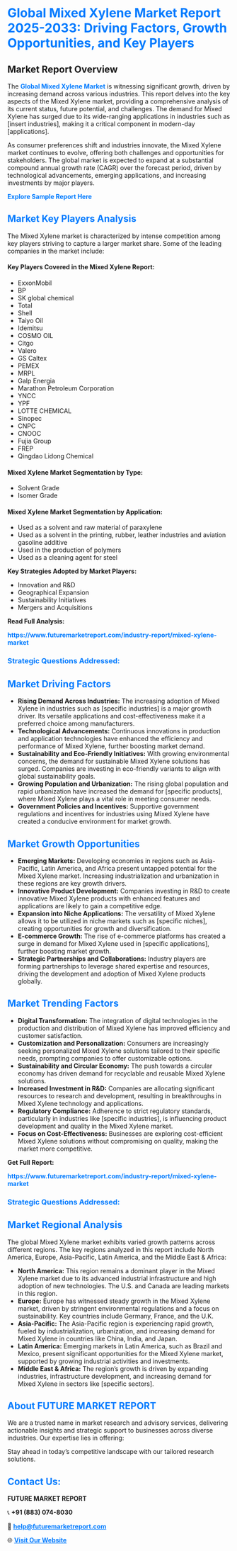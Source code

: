 <h1 style="color: #007BFF;">Global Mixed Xylene Market Report 2025-2033: Driving Factors, Growth Opportunities, and Key Players</h1>

<section id="overview">
<h2>Market Report Overview</h2>
<p>The <a href="https://www.futuremarketreport.com/industry-report/mixed-xylene-market" style="color: #007BFF; text-decoration: none;"><strong>Global Mixed Xylene Market</strong></a> is witnessing significant growth, driven by increasing demand across various industries. This report delves into the key aspects of the Mixed Xylene market, providing a comprehensive analysis of its current status, future potential, and challenges. The demand for Mixed Xylene has surged due to its wide-ranging applications in industries such as [insert industries], making it a critical component in modern-day [applications].</p>
<p>As consumer preferences shift and industries innovate, the Mixed Xylene market continues to evolve, offering both challenges and opportunities for stakeholders. The global market is expected to expand at a substantial compound annual growth rate (CAGR) over the forecast period, driven by technological advancements, emerging applications, and increasing investments by major players.</p>
</section>

<section id="overview">
<p><a href="https://www.futuremarketreport.com/request-sample/reportId=30211" style="color: #007BFF; text-decoration: none;"><strong>Explore Sample Report Here</strong></a></p>
</section>

<section id="key-players">
<h2 style="color: #007BFF;">Market Key Players Analysis</h2>
<p>The Mixed Xylene market is characterized by intense competition among key players striving to capture a larger market share. Some of the leading companies in the market include:</p>
<h4>Key Players Covered in the Mixed Xylene Report:</h4>
<ul><li>ExxonMobil</li><li>BP</li><li>SK global chemical</li><li>Total</li><li>Shell</li><li>Taiyo Oil</li><li>Idemitsu</li><li>COSMO OIL</li><li>Citgo</li><li>Valero</li><li>GS Caltex</li><li>PEMEX</li><li>MRPL</li><li>Galp Energia</li><li>Marathon Petroleum Corporation</li><li>YNCC</li><li>YPF</li><li>LOTTE CHEMICAL</li><li>Sinopec</li><li>CNPC</li><li>CNOOC</li><li>Fujia Group</li><li>FREP</li><li>Qingdao Lidong Chemical</li></ul>
<h4>Mixed Xylene Market Segmentation by Type:</h4>
<ul><li>Solvent Grade</li><li>Isomer Grade</li></ul>

<h4>Mixed Xylene Market Segmentation by Application:</h4>
<ul><li>Used as a solvent and raw material of paraxylene</li><li>Used as a solvent in the printing, rubber, leather industries and aviation gasoline additive</li><li>Used in the production of polymers</li><li>Used as a cleaning agent for steel</li></ul>
<p><strong>Key Strategies Adopted by Market Players:</strong></p>
<ul>
<li>Innovation and R&D</li>
<li>Geographical Expansion</li>
<li>Sustainability Initiatives</li>
<li>Mergers and Acquisitions</li>
</ul>
</section>

<section>
<p><strong>Read Full Analysis: </strong></p><a href="https://www.futuremarketreport.com/industry-report/mixed-xylene-market" style="color: #007BFF; text-decoration: none;"><strong>https://www.futuremarketreport.com/industry-report/mixed-xylene-market</strong></a>
<h3 style="color: #007BFF;">Strategic Questions Addressed:</h3>
</section>

<section id="driving-factors">
<h2 style="color: #007BFF;">Market Driving Factors</h2>
<ul>
<li><strong>Rising Demand Across Industries:</strong> The increasing adoption of Mixed Xylene in industries such as [specific industries] is a major growth driver. Its versatile applications and cost-effectiveness make it a preferred choice among manufacturers.</li>
<li><strong>Technological Advancements:</strong> Continuous innovations in production and application technologies have enhanced the efficiency and performance of Mixed Xylene, further boosting market demand.</li>
<li><strong>Sustainability and Eco-Friendly Initiatives:</strong> With growing environmental concerns, the demand for sustainable Mixed Xylene solutions has surged. Companies are investing in eco-friendly variants to align with global sustainability goals.</li>
<li><strong>Growing Population and Urbanization:</strong> The rising global population and rapid urbanization have increased the demand for [specific products], where Mixed Xylene plays a vital role in meeting consumer needs.</li>
<li><strong>Government Policies and Incentives:</strong> Supportive government regulations and incentives for industries using Mixed Xylene have created a conducive environment for market growth.</li>
</ul>
</section>

<section id="growth-opportunities">
<h2 style="color: #007BFF;">Market Growth Opportunities</h2>
<ul>
<li><strong>Emerging Markets:</strong> Developing economies in regions such as Asia-Pacific, Latin America, and Africa present untapped potential for the Mixed Xylene market. Increasing industrialization and urbanization in these regions are key growth drivers.</li>
<li><strong>Innovative Product Development:</strong> Companies investing in R&D to create innovative Mixed Xylene products with enhanced features and applications are likely to gain a competitive edge.</li>
<li><strong>Expansion into Niche Applications:</strong> The versatility of Mixed Xylene allows it to be utilized in niche markets such as [specific niches], creating opportunities for growth and diversification.</li>
<li><strong>E-commerce Growth:</strong> The rise of e-commerce platforms has created a surge in demand for Mixed Xylene used in [specific applications], further boosting market growth.</li>
<li><strong>Strategic Partnerships and Collaborations:</strong> Industry players are forming partnerships to leverage shared expertise and resources, driving the development and adoption of Mixed Xylene products globally.</li>
</ul>
</section>

<section id="trending-factors">
<h2 style="color: #007BFF;">Market Trending Factors</h2>
<ul>
<li><strong>Digital Transformation:</strong> The integration of digital technologies in the production and distribution of Mixed Xylene has improved efficiency and customer satisfaction.</li>
<li><strong>Customization and Personalization:</strong> Consumers are increasingly seeking personalized Mixed Xylene solutions tailored to their specific needs, prompting companies to offer customizable options.</li>
<li><strong>Sustainability and Circular Economy:</strong> The push towards a circular economy has driven demand for recyclable and reusable Mixed Xylene solutions.</li>
<li><strong>Increased Investment in R&D:</strong> Companies are allocating significant resources to research and development, resulting in breakthroughs in Mixed Xylene technology and applications.</li>
<li><strong>Regulatory Compliance:</strong> Adherence to strict regulatory standards, particularly in industries like [specific industries], is influencing product development and quality in the Mixed Xylene market.</li>
<li><strong>Focus on Cost-Effectiveness:</strong> Businesses are exploring cost-efficient Mixed Xylene solutions without compromising on quality, making the market more competitive.</li>
</ul>
</section>

<section>
<p><strong>Get Full Report: </strong></p><a href="https://www.futuremarketreport.com/industry-report/mixed-xylene-market" style="color: #007BFF; text-decoration: none;"><strong>https://www.futuremarketreport.com/industry-report/mixed-xylene-market</strong></a>
<h3 style="color: #007BFF;">Strategic Questions Addressed:</h3>
</section>


<section id="regional-analysis">
<h2 style="color: #007BFF;">Market Regional Analysis</h2>
<p>The global Mixed Xylene market exhibits varied growth patterns across different regions. The key regions analyzed in this report include North America, Europe, Asia-Pacific, Latin America, and the Middle East & Africa:</p>
<ul>
<li><strong>North America:</strong> This region remains a dominant player in the Mixed Xylene market due to its advanced industrial infrastructure and high adoption of new technologies. The U.S. and Canada are leading markets in this region.</li>
<li><strong>Europe:</strong> Europe has witnessed steady growth in the Mixed Xylene market, driven by stringent environmental regulations and a focus on sustainability. Key countries include Germany, France, and the U.K.</li>
<li><strong>Asia-Pacific:</strong> The Asia-Pacific region is experiencing rapid growth, fueled by industrialization, urbanization, and increasing demand for Mixed Xylene in countries like China, India, and Japan.</li>
<li><strong>Latin America:</strong> Emerging markets in Latin America, such as Brazil and Mexico, present significant opportunities for the Mixed Xylene market, supported by growing industrial activities and investments.</li>
<li><strong>Middle East & Africa:</strong> The region’s growth is driven by expanding industries, infrastructure development, and increasing demand for Mixed Xylene in sectors like [specific sectors].</li>
</ul>
</section>

<footer>
<h2 style="color: #007BFF;">About FUTURE MARKET REPORT</h2>
<p>We are a trusted name in market research and advisory services, delivering actionable insights and strategic support to businesses across diverse industries. Our expertise lies in offering:</p>

<p>Stay ahead in today’s competitive landscape with our tailored research solutions.</p>

<h2 style="color: #007BFF;">Contact Us:</h2>
<p><strong>FUTURE MARKET REPORT</strong></p>
<p>📞 <strong>+91 (883) 074-8030</strong></p>
<p>📧 <strong><a href="mailto:help@futuremarketreport.com" style="color: #007BFF;">help@futuremarketreport.com</a></strong></p>
<p>🌐 <strong><a href="https://www.futuremarketreport.com/" style="color: #007BFF;">Visit Our Website</a></strong></p>
</footer>